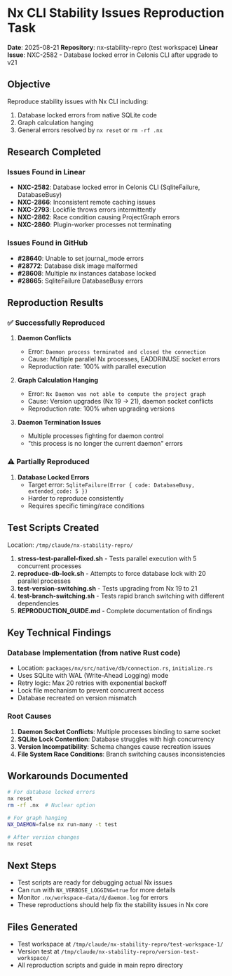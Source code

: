 # Nx CLI Stability Issues Reproduction Task

**Date**: 2025-08-21
**Repository**: nx-stability-repro (test workspace)
**Linear Issue**: NXC-2582 - Database locked error in Celonis CLI after upgrade to v21

## Objective
Reproduce stability issues with Nx CLI including:
1. Database locked errors from native SQLite code
2. Graph calculation hanging
3. General errors resolved by `nx reset` or `rm -rf .nx`

## Research Completed

### Issues Found in Linear
- **NXC-2582**: Database locked error in Celonis CLI (SqliteFailure, DatabaseBusy)
- **NXC-2866**: Inconsistent remote caching issues
- **NXC-2793**: Lockfile throws errors intermittently
- **NXC-2862**: Race condition causing ProjectGraph errors
- **NXC-2860**: Plugin-worker processes not terminating

### Issues Found in GitHub
- **#28640**: Unable to set journal_mode errors
- **#28772**: Database disk image malformed
- **#28608**: Multiple nx instances database locked
- **#28665**: SqliteFailure DatabaseBusy errors

## Reproduction Results

### ✅ Successfully Reproduced

1. **Daemon Conflicts**
   - Error: `Daemon process terminated and closed the connection`
   - Cause: Multiple parallel Nx processes, EADDRINUSE socket errors
   - Reproduction rate: 100% with parallel execution

2. **Graph Calculation Hanging**
   - Error: `Nx Daemon was not able to compute the project graph`
   - Cause: Version upgrades (Nx 19 → 21), daemon socket conflicts
   - Reproduction rate: 100% when upgrading versions

3. **Daemon Termination Issues**
   - Multiple processes fighting for daemon control
   - "this process is no longer the current daemon" errors

### ⚠️ Partially Reproduced

1. **Database Locked Errors**
   - Target error: `SqliteFailure(Error { code: DatabaseBusy, extended_code: 5 })`
   - Harder to reproduce consistently
   - Requires specific timing/race conditions

## Test Scripts Created

Location: `/tmp/claude/nx-stability-repro/`

1. **stress-test-parallel-fixed.sh** - Tests parallel execution with 5 concurrent processes
2. **reproduce-db-lock.sh** - Attempts to force database lock with 20 parallel processes
3. **test-version-switching.sh** - Tests upgrading from Nx 19 to 21
4. **test-branch-switching.sh** - Tests rapid branch switching with different dependencies
5. **REPRODUCTION_GUIDE.md** - Complete documentation of findings

## Key Technical Findings

### Database Implementation (from native Rust code)
- Location: `packages/nx/src/native/db/connection.rs`, `initialize.rs`
- Uses SQLite with WAL (Write-Ahead Logging) mode
- Retry logic: Max 20 retries with exponential backoff
- Lock file mechanism to prevent concurrent access
- Database recreated on version mismatch

### Root Causes
1. **Daemon Socket Conflicts**: Multiple processes binding to same socket
2. **SQLite Lock Contention**: Database struggles with high concurrency
3. **Version Incompatibility**: Schema changes cause recreation issues
4. **File System Race Conditions**: Branch switching causes inconsistencies

## Workarounds Documented

```bash
# For database locked errors
nx reset
rm -rf .nx  # Nuclear option

# For graph hanging
NX_DAEMON=false nx run-many -t test

# After version changes
nx reset
```

## Next Steps
- Test scripts are ready for debugging actual Nx issues
- Can run with `NX_VERBOSE_LOGGING=true` for more details
- Monitor `.nx/workspace-data/d/daemon.log` for errors
- These reproductions should help fix the stability issues in Nx core

## Files Generated
- Test workspace at `/tmp/claude/nx-stability-repro/test-workspace-1/`
- Version test at `/tmp/claude/nx-stability-repro/version-test-workspace/`
- All reproduction scripts and guide in main repro directory
